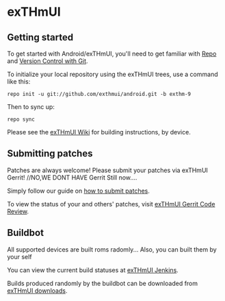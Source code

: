 exTHmUI
===========

Getting started
---------------

To get started with Android/exTHmUI, you'll need to get
familiar with [Repo](https://source.android.com/source/using-repo.html) and [Version Control with Git](https://source.android.com/source/version-control.html).

To initialize your local repository using the exTHmUI trees, use a command like this:
```
repo init -u git://github.com/exthmui/android.git -b exthm-9
```
Then to sync up:
```
repo sync
```
Please see the [exTHmUI Wiki](https://wiki.exthmui.cn/) for building instructions, by device.


Submitting patches
------------------

Patches are always welcome! Please submit your patches via exTHmUI Gerrit! //NO,WE DONT HAVE Gerrit Still now....

Simply follow our guide on [how to submit patches](https://wiki.exthmui.cn/submitting-patch-howto.html).

To view the status of your and others' patches, visit [exTHmUI Gerrit Code Review](https://review.exthmui.cn/).


Buildbot
--------

All supported devices are built roms radomly... Also, you can built them by your self

You can view the current build statuses at [exTHmUI Jenkins](https://jenkins.exthmui.cn/).

Builds produced randomly by the buildbot can be downloaded from [exTHmUI downloads](https://download.exthmui.cn/).
